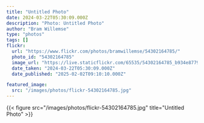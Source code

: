 ```yaml
---
title: "Untitled Photo"
date: 2024-03-22T05:30:09.000Z
description: "Photo: Untitled Photo"
author: "Bram Willemse"
type: "photos"
tags: []
flickr:
  url: "https://www.flickr.com/photos/bramwillemse/54302164785/"
  photo_id: "54302164785"
  image_url: "https://live.staticflickr.com/65535/54302164785_b934e87795_h.jpg"
  date_taken: "2024-03-22T05:30:09.000Z"
  date_published: "2025-02-02T09:10:10.000Z"

featured_image:
  src: "/images/photos/flickr-54302164785.jpg"
---
```


{{< figure src="/images/photos/flickr-54302164785.jpg" title="Untitled Photo" >}}
